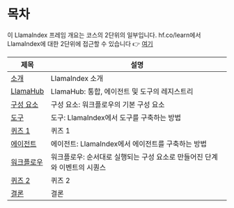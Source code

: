 # 목차

이 LlamaIndex 프레임 개요는 코스의 2단위의 일부입니다. hf.co/learn에서 LlamaIndex에 대한 2단위에 접근할 수 있습니다 👉 <a href="https://hf.co/learn/agents-course/unit2/llama-index/introduction">여기</a>

| 제목 | 설명 |
| --- | --- |
| [소개](introduction.mdx) | LlamaIndex 소개 |
| [LlamaHub](llama-hub.mdx) | LlamaHub: 통합, 에이전트 및 도구의 레지스트리 |
| [구성 요소](components.mdx) | 구성 요소: 워크플로우의 기본 구성 요소 |
| [도구](tools.mdx) | 도구: LlamaIndex에서 도구를 구축하는 방법 |
| [퀴즈 1](quiz1.mdx) | 퀴즈 1 |
| [에이전트](agents.mdx) | 에이전트: LlamaIndex에서 에이전트를 구축하는 방법 |
| [워크플로우](workflows.mdx) | 워크플로우: 순서대로 실행되는 구성 요소로 만들어진 단계와 이벤트의 시퀀스 |
| [퀴즈 2](quiz2.mdx) | 퀴즈 2 |
| [결론](conclusion.mdx) | 결론 | 